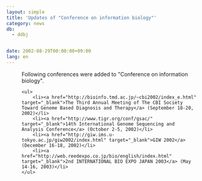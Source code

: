 ```yaml
---
layout: simple
title: 'Updates of "Conference on information biology"'
category: news
db:
  - ddbj


date: 2002-08-29T00:00:00+09:00
lang: en
---
```


<dd>Following conferences were added to "Conference on information biology".

    <ul>
        <li><a href="http://bioinfo.tmd.ac.jp/~cbi2002/index_e.html" target="_blank">The Third Annual Meeting of The CBI Society Toward Genome Based Diagnosis and Therapy</a> (September 18-20, 2002)</li>
        <li><a href="http://www.tigr.org/conf/gsac/" target="_blank">14th International Genome Sequencing and Analysis Conference</a> (October 2-5, 2002)</li>
        <li><a href="http://giw.ims.u-tokyo.ac.jp/giw2002/index.html" target="_blank">GIW 2002</a> (December 16-18, 2002)</li>
        <li><a href="http://web.reedexpo.co.jp/bio/english/index.html" target="_blank">2nd INTERNATIONAL BIO EXPO JAPAN 2003</a> (May 14-16, 2003)</li>
    </ul>
</dd>
